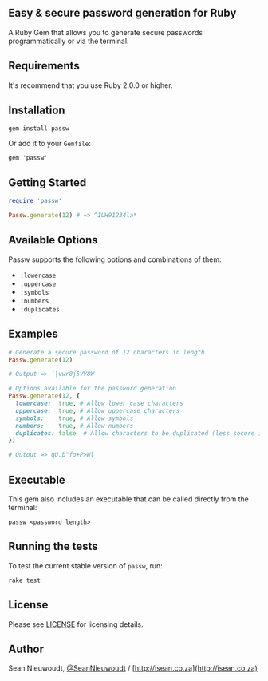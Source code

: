 ## Easy & secure password generation for Ruby

A Ruby Gem that allows you to generate secure passwords programmatically or via the terminal.

Requirements
-----------------

It's recommend that you use Ruby 2.0.0 or higher.

Installation
-----------------

```
gem install passw
```

Or add it to your `Gemfile`: 

```
gem 'passw'
```

Getting Started
-----------------

```ruby
require 'passw'

Passw.generate(12) # => ^IUH91234la*

```

Available Options
-----------------

Passw supports the following options and combinations of them:

- `:lowercase`
- `:uppercase`
- `:symbols`
- `:numbers`
- `:duplicates`

Examples
-----------------

```ruby
# Generate a secure password of 12 characters in length
Passw.generate(12)

# Output => `|vwr8j5VV8W

# Options available for the password generation
Passw.generate(12, {
  lowercase:  true, # Allow lower case characters
  uppercase:  true, # Allow uppercase characters
  symbols:    true, # Allow symbols
  numbers:    true, # Allow numbers 
  duplicates: false  # Allow characters to be duplicated (less secure if true)	
})

# Outout => qU.b"fo+P>Wl
```

Executable
-----------------

This gem also includes an executable that can be called directly from the terminal:

```
passw <password length>
```

Running the tests
-----------------

To test the current stable version of `passw`, run:

```
rake test
```

License
-----------------

Please see [LICENSE](https://github.com/SeanNieuwoudt/passw/blob/master/LICENSE) for licensing details.

Author
-----------------

Sean Nieuwoudt, [@SeanNieuwoudt](https://twitter.com/seannieuwoudt) / [http://isean.co.za](http://isean.co.za)